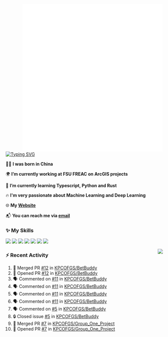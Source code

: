 <img align="right" width="450" src="github-metrics.svg">

[![Typing SVG](https://readme-typing-svg.herokuapp.com?duration=2500&vCenter=true&width=200&height=40&lines=Hello+World+👋)](https://git.io/typing-svg)

🙋‍♂️ **I was born in China**

🌍 **I’m currently working at FSU FREAC on ArcGIS projects**

🌱 **I’m currently learning Typescript, Python and Rust**

🔥 **I'm very passionate about Machine Learning and Deep Learning**

🌐 **My [Website](https://kpcofgs.github.io/)**

📬 **You can reach me via [email](mailto:shixian_sheng-2@protonmail.com)**

### ✨ **My Skills**

[![](https://img.shields.io/badge/LinuxMint-47A248?style=flat-square&logo=linuxmint&logoColor=fff)](https://linuxmint.com/)
[![](https://img.shields.io/badge/MXLinux-000000?style=flat-square&logo=mxlinux&logoColor=fff)](https://mxlinux.org/)
[![](https://img.shields.io/badge/Windows11-0078d6?style=flat-square&logo=windows&logoColor=fff)](https://www.microsoft.com/software-download/windows11)
![](https://img.shields.io/badge/Python-3572A5?style=flat-square&logo=python&logoColor=white)
![](https://img.shields.io/badge/HTML-E34C26?style=flat-square&logo=html5&logoColor=white)
![](https://img.shields.io/badge/CSS-563D7C?style=flat-square&logo=css3&logoColor=white)
![](https://img.shields.io/badge/TypeScript-3178C6?style=flat-square&logo=typescript&logoColor=white)

<a>
    <img align="right" height=210px src="https://github-readme-stats.vercel.app/api?username=KPCOFGS&theme=tokyonight&show_icons=true&show=prs_merged">
</a>

### ⚡ **Recent Activity**
<!--START_SECTION:activity-->
1. 🎉 Merged PR [#12](https://github.com/KPCOFGS/BetBuddy/pull/12) in [KPCOFGS/BetBuddy](https://github.com/KPCOFGS/BetBuddy)
2. 💪 Opened PR [#12](https://github.com/KPCOFGS/BetBuddy/pull/12) in [KPCOFGS/BetBuddy](https://github.com/KPCOFGS/BetBuddy)
3. 🗣 Commented on [#11](https://github.com/KPCOFGS/BetBuddy/pull/11#issuecomment-2402664926) in [KPCOFGS/BetBuddy](https://github.com/KPCOFGS/BetBuddy)
4. 🗣 Commented on [#11](https://github.com/KPCOFGS/BetBuddy/pull/11#issuecomment-2402652757) in [KPCOFGS/BetBuddy](https://github.com/KPCOFGS/BetBuddy)
5. 🗣 Commented on [#11](https://github.com/KPCOFGS/BetBuddy/pull/11#issuecomment-2402633846) in [KPCOFGS/BetBuddy](https://github.com/KPCOFGS/BetBuddy)
6. 🗣 Commented on [#11](https://github.com/KPCOFGS/BetBuddy/pull/11#issuecomment-2402488234) in [KPCOFGS/BetBuddy](https://github.com/KPCOFGS/BetBuddy)
7. 🗣 Commented on [#5](https://github.com/KPCOFGS/BetBuddy/issues/5#issuecomment-2400740340) in [KPCOFGS/BetBuddy](https://github.com/KPCOFGS/BetBuddy)
8. 🔒 Closed issue [#5](https://github.com/KPCOFGS/BetBuddy/issues/5) in [KPCOFGS/BetBuddy](https://github.com/KPCOFGS/BetBuddy)
9. 🎉 Merged PR [#7](https://github.com/KPCOFGS/Group_One_Project/pull/7) in [KPCOFGS/Group_One_Project](https://github.com/KPCOFGS/Group_One_Project)
10. 💪 Opened PR [#7](https://github.com/KPCOFGS/Group_One_Project/pull/7) in [KPCOFGS/Group_One_Project](https://github.com/KPCOFGS/Group_One_Project)
<!--END_SECTION:activity-->
